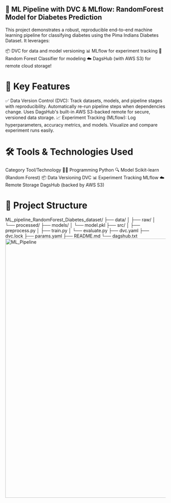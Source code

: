 ## 🧠 ML Pipeline with DVC & MLflow: RandomForest Model for Diabetes Prediction
This project demonstrates a robust, reproducible end-to-end machine learning pipeline for classifying diabetes using the Pima Indians Diabetes Dataset. It leverages:

📦 DVC for data and model versioning
📊 MLflow for experiment tracking
🌲 Random Forest Classifier for modeling
☁️ DagsHub (with AWS S3) for remote cloud storage!

# 🚀 Key Features
✅ Data Version Control (DVC):
Track datasets, models, and pipeline stages with reproducibility.
Automatically re-run pipeline steps when dependencies change.
Uses DagsHub's built-in AWS S3-backed remote for secure, versioned data storage.
📈 Experiment Tracking (MLflow):
Log hyperparameters, accuracy metrics, and models.
Visualize and compare experiment runs easily.

# 🛠️ Tools & Technologies Used
Category	Tool/Technology
👨‍💻 Programming	Python
🔍 Model	Scikit-learn (Random Forest)
📦 Data Versioning	DVC
📊 Experiment Tracking	MLflow
☁️ Remote Storage	DagsHub (backed by AWS S3)

# 🧬 Project Structure
ML_pipeline_RandomForest_Diabetes_dataset/ ├── data/ │ ├── raw/ │ └── processed/ ├── models/ │ └── model.pkl ├── src/ │ ├── preprocess.py │ ├── train.py │ └── evaluate.py ├── dvc.yaml ├── dvc.lock ├── params.yaml ├── README.md └── dagshub.txt
<img width="1365" height="812" alt="ML_Pipeline" src="https://github.com/user-attachments/assets/79702f9b-b936-4609-96ae-bdb4afa346dc" />


